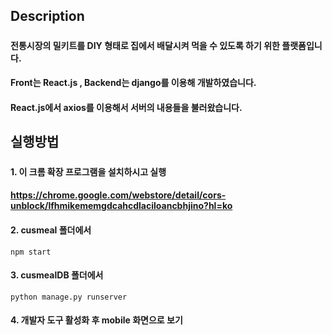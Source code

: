 ## Description
#####
#### 전통시장의 밀키트를 DIY 형태로 집에서 배달시켜 먹을 수 있도록 하기 위한 플랫폼입니다.
#### Front는 React.js , Backend는 django를 이용해 개발하였습니다.
#### React.js에서 axios를 이용해서 서버의 내용들을 불러왔습니다.

#####
#####
## 실행방법
#####
#### 1. 이 크롬 확장 프로그램을 설치하시고 실행
#### https://chrome.google.com/webstore/detail/cors-unblock/lfhmikememgdcahcdlaciloancbhjino?hl=ko
#### 2. cusmeal 폴더에서
    npm start
#### 3. cusmealDB 폴더에서
    python manage.py runserver
#### 4. 개발자 도구 활성화 후 mobile 화면으로 보기

    
    
